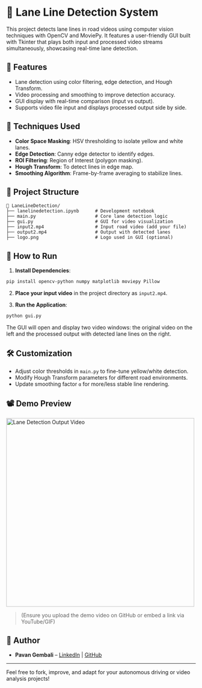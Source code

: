 
# 🚗 Lane Line Detection System

This project detects lane lines in road videos using computer vision techniques with OpenCV and MoviePy. It features a user-friendly GUI built with Tkinter that plays both input and processed video streams simultaneously, showcasing real-time lane detection.

## 📌 Features

- Lane detection using color filtering, edge detection, and Hough Transform.
- Video processing and smoothing to improve detection accuracy.
- GUI display with real-time comparison (input vs output).
- Supports video file input and displays processed output side by side.

## 🧠 Techniques Used

- **Color Space Masking**: HSV thresholding to isolate yellow and white lanes.
- **Edge Detection**: Canny edge detector to identify edges.
- **ROI Filtering**: Region of Interest (polygon masking).
- **Hough Transform**: To detect lines in edge map.
- **Smoothing Algorithm**: Frame-by-frame averaging to stabilize lines.

## 📂 Project Structure

```
📁 LaneLineDetection/
├── lanelinedetection.ipynb      # Development notebook
├── main.py                      # Core lane detection logic
├── gui.py                       # GUI for video visualization
├── input2.mp4                   # Input road video (add your file)
├── output2.mp4                  # Output with detected lanes
├── logo.png                     # Logo used in GUI (optional)
```

## 🚀 How to Run

1. **Install Dependencies**:

```bash
pip install opencv-python numpy matplotlib moviepy Pillow
```

2. **Place your input video** in the project directory as `input2.mp4`.

3. **Run the Application**:

```bash
python gui.py
```

The GUI will open and display two video windows: the original video on the left and the processed output with detected lane lines on the right.

## 🛠️ Customization

- Adjust color thresholds in `main.py` to fine-tune yellow/white detection.
- Modify Hough Transform parameters for different road environments.
- Update smoothing factor `α` for more/less stable line rendering.

## 📽️ Demo Preview

<img src="output2.mp4" alt="Lane Detection Output Video" width="500"/>

> (Ensure you upload the demo video on GitHub or embed a link via YouTube/GIF)

## 👤 Author

- **Pavan Gembali** – [LinkedIn](#) | [GitHub](#)

---

Feel free to fork, improve, and adapt for your autonomous driving or video analysis projects!
